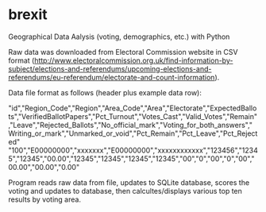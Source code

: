 # brexit
Geographical Data Aalysis (voting, demographics, etc.) with Python

Raw data was downloaded from Electoral Commission website in CSV format (http://www.electoralcommission.org.uk/find-information-by-subject/elections-and-referendums/upcoming-elections-and-referendums/eu-referendum/electorate-and-count-information).

Data file format as follows (header plus example data row):

"id","Region\_Code","Region","Area\_Code","Area","Electorate","ExpectedBallots","VerifiedBallotPapers","Pct\_Turnout","Votes\_Cast","Valid\_Votes","Remain","Leave","Rejected\_Ballots","No\_official\_mark","Voting\_for\_both\_answers","Writing\_or\_mark","Unmarked\_or\_void","Pct\_Remain","Pct\_Leave","Pct_Rejected"
 "100","E00000000","xxxxxxx","E00000000","xxxxxxxxxxxx","123456","12345","12345","00.00","12345","12345","12345","12345","00","0","00","0","00","00.00","00.00","0.00"
 
 Program reads raw data from file, updates to SQLite database, scores the voting and updates to database, then calcultes/displays various top ten results by voting area.


